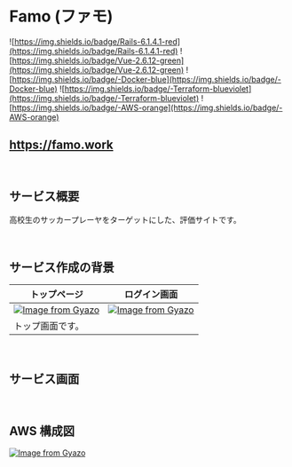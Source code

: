 # Famo (ファモ)
![https://img.shields.io/badge/Rails-6.1.4.1-red](https://img.shields.io/badge/Rails-6.1.4.1-red)
![https://img.shields.io/badge/Vue-2.6.12-green](https://img.shields.io/badge/Vue-2.6.12-green)
![https://img.shields.io/badge/-Docker-blue](https://img.shields.io/badge/-Docker-blue)
![https://img.shields.io/badge/-Terraform-blueviolet](https://img.shields.io/badge/-Terraform-blueviolet)
![https://img.shields.io/badge/-AWS-orange](https://img.shields.io/badge/-AWS-orange)

## **https://famo.work** 
<br>

## サービス概要
高校生のサッカープレーヤをターゲットにした、評価サイトです。

<br>

## サービス作成の背景
| トップページ | ログイン画面 |
| --- | --- |
| [![Image from Gyazo](https://i.gyazo.com/30e4a4f6003b6d1893934a0153522b51.gif)](https://gyazo.com/30e4a4f6003b6d1893934a0153522b51) | [![Image from Gyazo](https://i.gyazo.com/9bd245f6d3d64ffd8a19abfae7e1156c.png)](https://gyazo.com/9bd245f6d3d64ffd8a19abfae7e1156c) |
|トップ画面です。| |

<br>

## サービス画面



<br>

## AWS 構成図
[![Image from Gyazo](https://i.gyazo.com/a865d472f2401d6fe5d51e5d1a107f94.png)](https://gyazo.com/a865d472f2401d6fe5d51e5d1a107f94)
